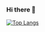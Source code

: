 ### Hi there 👋

[![Top Langs](https://github-readme-stats.vercel.app/api/top-langs/?username=Ljts42&langs_count=10&layout=compact)](https://github.com/anuraghazra/github-readme-stats)


<!--
**Ljts42/Ljts42** is a ✨ _special_ ✨ repository because its `README.md` (this file) appears on your GitHub profile.

Here are some ideas to get you started:

- 🔭 I’m currently working on ...
- 🌱 I’m currently learning ...
- 👯 I’m looking to collaborate on ...
- 🤔 I’m looking for help with ...
- 💬 Ask me about ...
- 📫 How to reach me: ...
- 😄 Pronouns: ...
- ⚡ Fun fact: ...
-->

